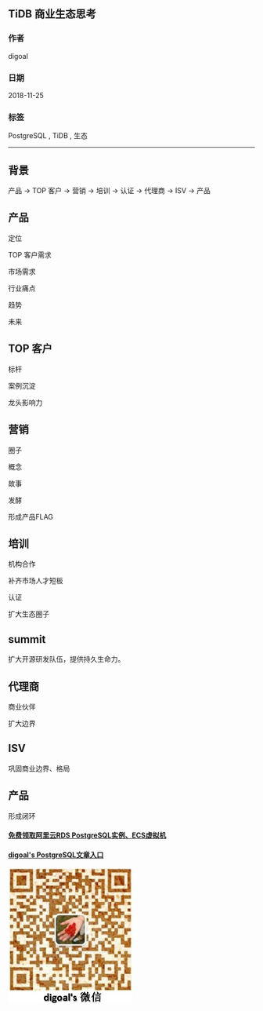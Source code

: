 ## TiDB 商业生态思考  
                                                                                         
### 作者                                                                                         
digoal                                                                                         
                                                                                         
### 日期                                                                                         
2018-11-25                                                                                     
                                                                                         
### 标签                                                                                         
PostgreSQL , TiDB , 生态      
                                                                                         
----                                                                                         
                                                                                         
## 背景        
  
产品 -> TOP 客户 -> 营销 -> 培训 -> 认证 -> 代理商 -> ISV -> 产品  
  
  
## 产品  
  
定位  
  
TOP 客户需求  
  
市场需求  
  
行业痛点  
  
趋势  
  
未来  
  
## TOP 客户  
标杆  
  
案例沉淀  
  
龙头影响力  
  
## 营销  
  
圈子  
  
概念  
  
故事  
  
发酵  
  
形成产品FLAG  
  
## 培训  
机构合作  
  
补齐市场人才短板  
  
认证  
  
扩大生态圈子  
  
## summit
扩大开源研发队伍，提供持久生命力。    
  
## 代理商  
  
商业伙伴  
  
扩大边界  
  
## ISV  
  
巩固商业边界、格局  
  
## 产品  
  
形成闭环  
  
     
  
  
  
  
  
  
  
  
  
#### [免费领取阿里云RDS PostgreSQL实例、ECS虚拟机](https://free.aliyun.com/ "57258f76c37864c6e6d23383d05714ea")
  
  
#### [digoal's PostgreSQL文章入口](https://github.com/digoal/blog/blob/master/README.md "22709685feb7cab07d30f30387f0a9ae")
  
  
![digoal's weixin](../pic/digoal_weixin.jpg "f7ad92eeba24523fd47a6e1a0e691b59")
  
  
  
  
  
  
  
